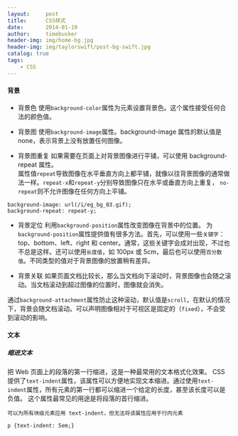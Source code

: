 ```yaml
---
layout:     post
title:      CSS样式
date:       2014-01-19
author:     timebusker
header-img: img/home-bg.jpg
header-img: img/taylorswift/post-bg-swift.jpg
catalog: true
tags:
    - CSS
---
```


#### 背景
- 背景色
使用`background-color`属性为元素设置背景色。这个属性接受任何合法的颜色值。

- 背景图
使用`background-image`属性。background-image 属性的默认值是 none，表示背景上没有放置任何图像。

- 背景图重复
如果需要在页面上对背景图像进行平铺，可以使用 background-repeat 属性。   
属性值`repeat`导致图像在水平垂直方向上都平铺，就像以往背景图像的通常做法一样。`repeat-x`和`repeat-y`分别导致图像只在水平或垂直方向上重复，
`no-repeat`则不允许图像在任何方向上平铺。
```
background-image: url(/i/eg_bg_03.gif);
background-repeat: repeat-y;
```

- 背景定位
利用`background-position`属性改变图像在背景中的位置。
为`background-position`属性提供值有很多方法。首先，可以使用一些`关键字`：top、bottom、left、right 和 center。通常，这些关键字会成对出现，不过也不总是这样。还可以使用`长度值`，如 100px 或 5cm，最后也可以使用`百分数值`。不同类型的值对于背景图像的放置稍有差异。

- 背景关联
如果页面文档比较长，那么当文档向下滚动时，背景图像也会随之滚动。当文档滚动到超过图像的位置时，图像就会消失。  

通过`background-attachment`属性防止这种滚动，默认值是`scroll`，在默认的情况下，背景会随文档滚动。可以声明图像相对于可视区是固定的（`fixed`），不会受到滚动的影响。

#### 文本
##### 缩进文本
把 Web 页面上的段落的第一行缩进，这是一种最常用的文本格式化效果。
CSS 提供了`text-indent`属性，该属性可以方便地实现文本缩进。通过使用`text-indent`属性，所有元素的第一行都可以缩进一个给定的长度，甚至该长度可以是负值。
这个属性最常见的用途是将段落的首行缩进。

`可以为所有块级元素应用 text-indent，但无法将该属性应用于行内元素`

```
p {text-indent: 5em;}
```



